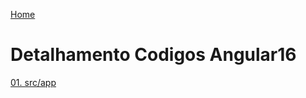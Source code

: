 <div> 
<p><a href="https://github.com/JosiTubaroski/-FullStackAngular_16_-_.NET/blob/main/README.md">Home</a></p>
</div> 

# Detalhamento Codigos Angular16

<div> 
<p><a href="https://github.com/JosiTubaroski/Codigos_Angular16_src_app">01. src/app</a></p>
</div> 


